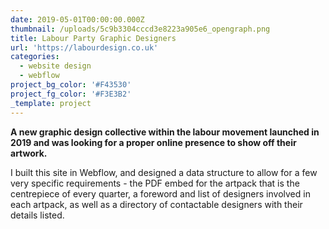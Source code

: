 ```yaml
---
date: 2019-05-01T00:00:00.000Z
thumbnail: /uploads/5c9b3304cccd3e8223a905e6_opengraph.png
title: Labour Party Graphic Designers
url: 'https://labourdesign.co.uk'
categories:
  - website design
  - webflow
project_bg_color: '#F43530'
project_fg_color: '#F3E3B2'
_template: project
---
```



**A new graphic design collective within the labour movement launched in 2019 and was looking for a proper online presence to show off their artwork.**

I built this site in Webflow, and designed a data structure to allow for a few very specific requirements - the PDF embed for the artpack that is the centrepiece of every quarter, a foreword and list of designers involved in each artpack, as well as a directory of contactable designers with their details listed.

